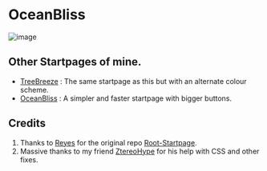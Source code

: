 # OceanBliss

![image](https://user-images.githubusercontent.com/72144072/150349679-5631e9ea-759d-4ca0-b32a-51c2046d70cb.png)

## Other Startpages of mine.
- [TreeBreeze](https://github.com/Z-8Bit/treebreeze) : The same startpage as this but with an alternate colour scheme.
- [OceanBliss](https://github.com/Z-8Bit/oceanbliss) : A simpler and faster startpage with bigger buttons.
 
## Credits

1. Thanks to [Reyes](https://github.com/imreyesjorge) for the original repo [Root-Startpage](https://github.com/imreyesjorge/root-startpage).
2. Massive thanks to my friend [ZtereoHype](https://github.com/ZtereoHYPE) for his help with CSS and other fixes.
